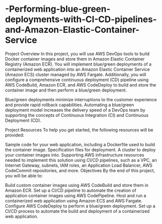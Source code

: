 # -Performing-blue-green-deployments-with-CI-CD-pipelines-and-Amazon-Elastic-Container-Service
Project Overview
In this project, you will use AWS DevOps tools to build Docker container images and store them in Amazon Elastic Container Registry (Amazon ECR). You will implement blue/green deployments of a containerized web application into an Amazon Elastic Container Service (Amazon ECS) cluster managed by AWS Fargate. Additionally, you will configure a comprehensive continuous deployment (CD) pipeline using AWS CodeBuild, Amazon ECR, and AWS CodeDeploy to build and store the container image and then perform a blue/green deployment.

Blue/green deployments minimize interruptions to the customer experience and provide rapid rollback capabilities. Automating a blue/green deployment model increases the delivery speed of a DevOps team by supporting the concepts of Continuous Integration (CI) and Continuous Deployment (CD).

Project Resources
To help you get started, the following resources will be provided:

Sample code for your web application, including a Dockerfile used to build the container image.
Specification files for deployment.
A cluster to deploy your container images into.
Supporting AWS infrastructure resources needed to implement this solution using CI/CD pipelines, such as a VPC, an Internet Gateway, subnets, IAM roles, an Application Load Balancer, AWS CodeCommit repositories, and more.
Objectives
By the end of this project, you will be able to:

Build custom container images using AWS CodeBuild and store them in Amazon ECR.
Set up a CI/CD pipeline to automate the creation of application container images using AWS CodePipeline.
Host and run a containerized web application using Amazon ECS and AWS Fargate.
Configure AWS CodeDeploy to perform a blue/green deployment.
Set up a CI/CD process to automate the build and deployment of a containerized web application.
